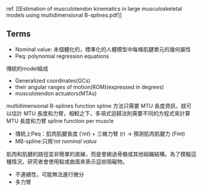 ref. [[Estimation of musculotendon kinematics in large musculoskeletal models using multidimensional B-splines.pdf]]

## Terms
- Nominal value: 未個體化的，標準化的人體模型中每條肌腱單元的幾何屬性
- Peq: polynomial regression equations

傳統的model組成
- Generalized coordinates(GCs)
- their angular ranges of motion(ROM)(expressed in degrees)
- musculotendon actuators(MTAs)

multidimensional B-splines function
spline 方法只需要 MTU 長度資訊，就可以估計 MTU 長度和力臂，相較之下，多項式迴歸法則需要不同的方程式來計算 MTU 長度和力臂
spline function per muscle

- 傳統上Peq：肌肉肌腱長度 $('mt)$ + 三維力臂 $(r)$ $\rightarrow$ 預測肌肉肌腱力 (Fmt)
- MB-spline:只用$'mt\ nominal\ value$

肌肉和肌腱的路徑並非簡單的直線，而是會繞過骨骼或其他組織結構。為了模擬這種情況，研究者會使用點或曲面來表示這些阻礙物。
- 不連續性，可能無法進行微分
- 多力臂